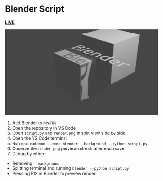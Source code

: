 # Blender Script

[**LIVE**](https://tomashubelbauer.github.io/blender-script)

![](render.png)

1. Add Blender to `%PATH%`
2. Open the repository in VS Code
3. Open `script.py` and `render.png` in split view side by side
3. Open the VS Code terminal
4. Run `npx nodemon --exec blender --background --python script.py`
5. Observe the `render.png` preview refresh after each save
6. Debug by either:
  - Removing `--background`
  - Splitting terminal and running `blender --python script.py`
  - Pressing F12 in Blender to preview render
